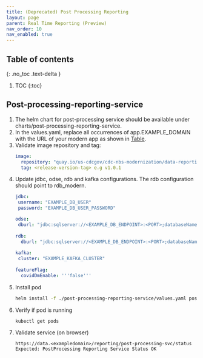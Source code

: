 ```yaml
---
title: (Deprecated) Post Processing Reporting
layout: page
parent: Real Time Reporting (Preview)
nav_order: 10
nav_enabled: true
---
```


## Table of contents
{: .no_toc .text-delta }

1. TOC
{:toc}

## Post-processing-reporting-service
1. The helm chart for post-processing service should be available under charts/post-processing-reporting-service.
2. In the values.yaml, replace all occurrences of app.EXAMPLE_DOMAIN with the URL of your modern app as shown in [Table](/NEDSS-SystemAdminGuide/docs/4_initial_kubernetes_deployment/1_nginx_ingress_deployment.html#deploy-nginx-ingress-controller-on-the-kubernetes-cluster).
3. Validate image repository and tag:
   ```yaml
   image:
     repository: "quay.io/us-cdcgov/cdc-nbs-modernization/data-reporting-service/post-processing-reporting-service"
     tag: <release-version-tag> e.g v1.0.1
   ```
4. Update jdbc, odse, rdb and kafka configurations. The rdb configuration should point to rdb_modern.
   ```yaml
   jdbc:
    username: "EXAMPLE_DB_USER"
    password: "EXAMPLE_DB_USER_PASSWORD"

   odse:
    dburl: "jdbc:sqlserver://<EXAMPLE_DB_ENDPOINT>:<PORT>;databaseName=NBS_ODSE;encrypt=true;trustServerCertificate=true;"
    
   rdb:
     dburl: "jdbc:sqlserver://<EXAMPLE_DB_ENDPOINT>:<PORT>;databaseName=rdb_modern;encrypt=true;trustServerCertificate=true;"
    
   kafka:
    cluster: "EXAMPLE_KAFKA_CLUSTER"
    
   featureFlag:
     covidDmEnable: '''false'''
   ```
5. Install pod
   ```bash
   helm install -f ./post-processing-reporting-service/values.yaml post-processing-reporting-service ./post-processing-reporting-service/
   ```
6. Verify if pod is running
   ```bash
   kubectl get pods
   ```
7. Validate service (on browser)
   ```
   https://data.<exampledomain>/reporting/post-processing-svc/status
   Expected: PostProcessing Reporting Service Status OK
   ```
